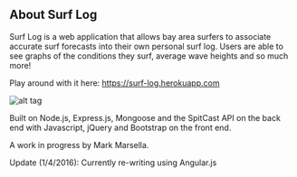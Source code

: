 About Surf Log
--------------

Surf Log is a web application that allows bay area surfers to associate accurate surf forecasts into their own personal surf log.  Users are able to see graphs of the conditions they surf, average wave heights and so much more!  

Play around with it here:  https://surf-log.herokuapp.com

![alt tag](https://cloud.githubusercontent.com/assets/12140339/12106156/3935343e-b311-11e5-924f-f7eaf728f625.png)

Built on Node.js, Express.js, Mongoose and the SpitCast API on the back end with Javascript, jQuery and Bootstrap on the front end.

A work in progress by Mark Marsella.

Update (1/4/2016):  Currently re-writing using Angular.js
